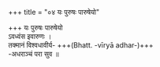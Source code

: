 +++
title = "०४ यः पुरुषः पारुषेयो"

+++
यः पुरुषः पारुषेयो  
ऽवध्वंस इवारुणः ।  
तक्मानं विश्वधावीर्य- +++(Bhatt. -vīryā adhar-)+++  
-अधराञ्चं परा सुव ॥